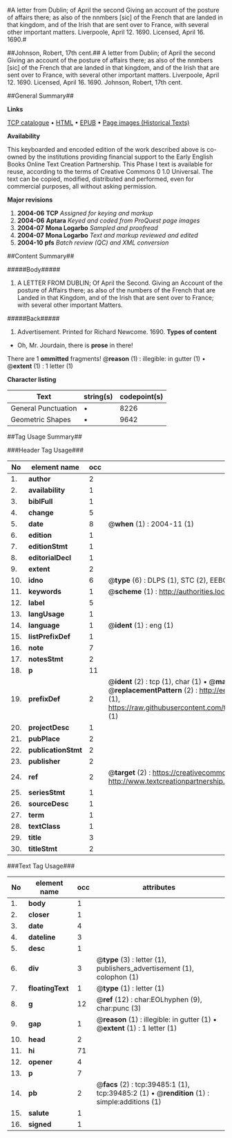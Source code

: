 #A letter from Dublin; of April the second Giving an account of the posture of affairs there; as also of the nnmbers [sic] of the French that are landed in that kingdom, and of the Irish that are sent over to France, with several other important matters. Liverpoole, April 12. 1690. Licensed, April 16. 1690.#

##Johnson, Robert, 17th cent.##
A letter from Dublin; of April the second Giving an account of the posture of affairs there; as also of the nnmbers [sic] of the French that are landed in that kingdom, and of the Irish that are sent over to France, with several other important matters. Liverpoole, April 12. 1690. Licensed, April 16. 1690.
Johnson, Robert, 17th cent.

##General Summary##

**Links**

[TCP catalogue](http://www.ota.ox.ac.uk/tcp/)  • 
[HTML](http://tei.it.ox.ac.uk/tcp/Texts-HTML/free/A46/A46938.html)  • 
[EPUB](http://tei.it.ox.ac.uk/tcp/Texts-EPUB/free/A46/A46938.epub) • 
[Page images (Historical Texts)](https://data.historicaltexts.jisc.ac.uk/view?pubId=eebo-99834873e&pageId=eebo-99834873e-39485-1)

**Availability**

This keyboarded and encoded edition of the
	       work described above is co-owned by the institutions
	       providing financial support to the Early English Books
	       Online Text Creation Partnership. This Phase I text is
	       available for reuse, according to the terms of Creative
	       Commons 0 1.0 Universal. The text can be copied,
	       modified, distributed and performed, even for
	       commercial purposes, all without asking permission.

**Major revisions**

1. __2004-06__ __TCP__ *Assigned for keying and markup*
1. __2004-06__ __Aptara__ *Keyed and coded from ProQuest page images*
1. __2004-07__ __Mona Logarbo__ *Sampled and proofread*
1. __2004-07__ __Mona Logarbo__ *Text and markup reviewed and edited*
1. __2004-10__ __pfs__ *Batch review (QC) and XML conversion*

##Content Summary##

#####Body#####

1. A
LETTER
FROM
DUBLIN;
Of April the Second.
Giving an Account of the posture of Affairs there; as also
of the numbers of the French that are Landed in that
Kingdom, and of the Irish that are sent over to
France; with several other important Matters.

#####Back#####

1. Advertisement.
Printed for Richard Newcome. 1690.
**Types of content**

  * Oh, Mr. Jourdain, there is **prose** in there!

There are 1 **ommitted** fragments! 
 @__reason__ (1) : illegible: in gutter (1)  •  @__extent__ (1) : 1 letter (1)

**Character listing**


|Text|string(s)|codepoint(s)|
|---|---|---|
|General Punctuation|•|8226|
|Geometric Shapes|▪|9642|

##Tag Usage Summary##

###Header Tag Usage###

|No|element name|occ|attributes|
|---|---|---|---|
|1.|__author__|2||
|2.|__availability__|1||
|3.|__biblFull__|1||
|4.|__change__|5||
|5.|__date__|8| @__when__ (1) : 2004-11 (1)|
|6.|__edition__|1||
|7.|__editionStmt__|1||
|8.|__editorialDecl__|1||
|9.|__extent__|2||
|10.|__idno__|6| @__type__ (6) : DLPS (1), STC (2), EEBO-CITATION (1), PROQUEST (1), VID (1)|
|11.|__keywords__|1| @__scheme__ (1) : http://authorities.loc.gov/ (1)|
|12.|__label__|5||
|13.|__langUsage__|1||
|14.|__language__|1| @__ident__ (1) : eng (1)|
|15.|__listPrefixDef__|1||
|16.|__note__|7||
|17.|__notesStmt__|2||
|18.|__p__|11||
|19.|__prefixDef__|2| @__ident__ (2) : tcp (1), char (1)  •  @__matchPattern__ (2) : ([0-9\-]+):([0-9IVX]+) (1), (.+) (1)  •  @__replacementPattern__ (2) : http://eebo.chadwyck.com/downloadtiff?vid=$1&page=$2 (1), https://raw.githubusercontent.com/textcreationpartnership/Texts/master/tcpchars.xml#$1 (1)|
|20.|__projectDesc__|1||
|21.|__pubPlace__|2||
|22.|__publicationStmt__|2||
|23.|__publisher__|2||
|24.|__ref__|2| @__target__ (2) : https://creativecommons.org/publicdomain/zero/1.0/ (1), http://www.textcreationpartnership.org/docs/. (1)|
|25.|__seriesStmt__|1||
|26.|__sourceDesc__|1||
|27.|__term__|1||
|28.|__textClass__|1||
|29.|__title__|3||
|30.|__titleStmt__|2||


###Text Tag Usage###

|No|element name|occ|attributes|
|---|---|---|---|
|1.|__body__|1||
|2.|__closer__|1||
|3.|__date__|4||
|4.|__dateline__|3||
|5.|__desc__|1||
|6.|__div__|3| @__type__ (3) : letter (1), publishers_advertisement (1), colophon (1)|
|7.|__floatingText__|1| @__type__ (1) : letter (1)|
|8.|__g__|12| @__ref__ (12) : char:EOLhyphen (9), char:punc (3)|
|9.|__gap__|1| @__reason__ (1) : illegible: in gutter (1)  •  @__extent__ (1) : 1 letter (1)|
|10.|__head__|2||
|11.|__hi__|71||
|12.|__opener__|4||
|13.|__p__|7||
|14.|__pb__|2| @__facs__ (2) : tcp:39485:1 (1), tcp:39485:2 (1)  •  @__rendition__ (1) : simple:additions (1)|
|15.|__salute__|1||
|16.|__signed__|1||
